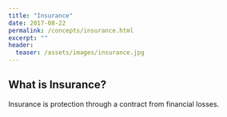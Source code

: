 ```yaml
---
title: "Insurance"
date: 2017-08-22
permalink: /concepts/insurance.html
excerpt: ""
header:
  teaser: /assets/images/insurance.jpg
---
```


## What is Insurance?
Insurance is protection through a contract from financial losses.
